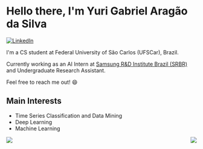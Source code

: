 # Hello there, I'm Yuri Gabriel Aragão da Silva

[![LinkedIn](https://img.shields.io/static/v1?label=LinkedIn&message=%20&color=blue&logo=LinkedIn&style=flat-square&logoColor=white)](https://www.linkedin.com/in/yuri-aragao/)

I'm a CS student at Federal University of São Carlos (UFSCar), Brazil. 

Currently working as an AI Intern at [Samsung R&D Institute Brazil (SRBR)](https://research.samsung.com/srbr) and Undergraduate Research Assistant.

Feel free to reach me out! :smile:

## Main Interests
- Time Series Classification and Data Mining
- Deep Learning
- Machine Learning

<a href="https://github.com/anuraghazra/github-readme-stats">
  <img align="center" src="https://github-readme-stats.vercel.app/api/top-langs/?username=tyred&theme=radical&hide=Java,html&langs_count=3" />
</a>


<a href="https://github.com/anuraghazra/github-readme-stats">
  <img align="right" src="https://github-readme-stats.vercel.app/api?username=tyred&count_private=true&show_icons=true&theme=radical" />
</a>
<!--
**Tyred/Tyred** is a ✨ _special_ ✨ repository because its `README.md` (this file) appears on your GitHub profile.

Here are some ideas to get you started:

- 🔭 I’m currently working on ...
- 🌱 I’m currently learning ...
- 👯 I’m looking to collaborate on ...
- 🤔 I’m looking for help with ...
- 💬 Ask me about ...
- 📫 How to reach me: ...
- 😄 Pronouns: ...
- ⚡ Fun fact: ...
-->
